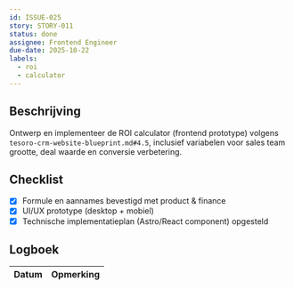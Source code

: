 ```yaml
---
id: ISSUE-025
story: STORY-011
status: done
assignee: Frontend Engineer
due-date: 2025-10-22
labels:
  - roi
  - calculator
---
```


## Beschrijving
Ontwerp en implementeer de ROI calculator (frontend prototype) volgens `tesoro-crm-website-blueprint.md#4.5`, inclusief variabelen voor sales team grootte, deal waarde en conversie verbetering.

## Checklist
- [x] Formule en aannames bevestigd met product & finance
- [x] UI/UX prototype (desktop + mobiel)
- [x] Technische implementatieplan (Astro/React component) opgesteld

## Logboek
| Datum | Opmerking |
|-------|-----------|
